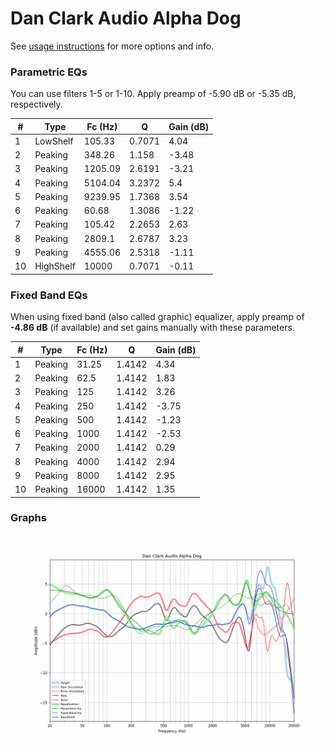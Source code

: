 # Dan Clark Audio Alpha Dog
See [usage instructions](https://github.com/jaakkopasanen/AutoEq#usage) for more options and info.

### Parametric EQs
You can use filters 1-5 or 1-10. Apply preamp of -5.90 dB or -5.35 dB, respectively.

|   # | Type      |   Fc (Hz) |      Q |   Gain (dB) |
|-----|-----------|-----------|--------|-------------|
|   1 | LowShelf  |    105.33 | 0.7071 |        4.04 |
|   2 | Peaking   |    348.26 | 1.158  |       -3.48 |
|   3 | Peaking   |   1205.09 | 2.6191 |       -3.21 |
|   4 | Peaking   |   5104.04 | 3.2372 |        5.4  |
|   5 | Peaking   |   9239.95 | 1.7368 |        3.54 |
|   6 | Peaking   |     60.68 | 1.3086 |       -1.22 |
|   7 | Peaking   |    105.42 | 2.2653 |        2.63 |
|   8 | Peaking   |   2809.1  | 2.6787 |        3.23 |
|   9 | Peaking   |   4555.06 | 2.5318 |       -1.11 |
|  10 | HighShelf |  10000    | 0.7071 |       -0.11 |

### Fixed Band EQs
When using fixed band (also called graphic) equalizer, apply preamp of **-4.86 dB** (if available) and set gains manually with these parameters.

|   # | Type    |   Fc (Hz) |      Q |   Gain (dB) |
|-----|---------|-----------|--------|-------------|
|   1 | Peaking |     31.25 | 1.4142 |        4.34 |
|   2 | Peaking |     62.5  | 1.4142 |        1.83 |
|   3 | Peaking |    125    | 1.4142 |        3.26 |
|   4 | Peaking |    250    | 1.4142 |       -3.75 |
|   5 | Peaking |    500    | 1.4142 |       -1.23 |
|   6 | Peaking |   1000    | 1.4142 |       -2.53 |
|   7 | Peaking |   2000    | 1.4142 |        0.29 |
|   8 | Peaking |   4000    | 1.4142 |        2.94 |
|   9 | Peaking |   8000    | 1.4142 |        2.95 |
|  10 | Peaking |  16000    | 1.4142 |        1.35 |

### Graphs
![](./Dan%20Clark%20Audio%20Alpha%20Dog.png)

